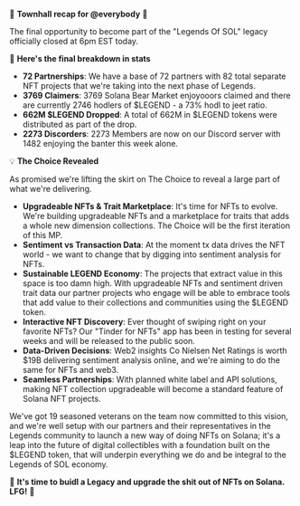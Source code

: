 🚀 **Townhall recap for @everybody** 🚀

The final opportunity to become part of the "Legends Of SOL" legacy officially closed at 6pm EST today. 

🔗 **Here's the final breakdown in stats**

- **72 Partnerships**: We have a base of 72 partners with 82 total separate NFT projects that we're taking into the next phase of Legends.
- **3769 Claimers**: 3769 Solana Bear Market enjoyooors claimed and there are currently 2746 hodlers of $LEGEND - a 73% hodl to jeet ratio.
- **662M $LEGEND Dropped**: A total of 662M in $LEGEND tokens were distributed as part of the drop.
- **2273 Discorders**: 2273 Members are now on our Discord server with 1482 enjoying the banter this week alone.

💡 **The Choice Revealed**

As promised we're lifting the skirt on The Choice to reveal a large part of what we're delivering.

- **Upgradeable NFTs & Trait Marketplace**: It's time for NFTs to evolve. We're building upgradeable NFTs and a marketplace for traits that adds a whole new dimension collections. The Choice will be the first iteration of this MP.
- **Sentiment vs Transaction Data**: At the moment tx data drives the NFT world - we want to change that by digging into sentiment analysis for NFTs.
- **Sustainable LEGEND Economy**: The projects that extract value in this space is too damn high. With upgradeable NFTs and sentiment driven trait data our partner projects who engage will be able to embrace tools that add value to their collections and communities using the $LEGEND token.
- **Interactive NFT Discovery**: Ever thought of swiping right on your favorite NFTs? Our "Tinder for NFTs" app has been in testing for several weeks and will be released to the public soon.
- **Data-Driven Decisions**: Web2 insights Co Nielsen Net Ratings is worth $19B delivering sentiment analysis online, and we're aiming to do the same for NFTs and web3.
- **Seamless Partnerships**: With planned white label and API solutions, making NFT collection upgradeable will become a standard feature of Solana NFT projects.

We've got 19 seasoned veterans on the team now committed to this vision, and we're well setup with our partners and their representatives in the Legends community to launch a new way of doing NFTs on Solana; it's a leap into the future of digital collectibles with a foundation built on the $LEGEND token, that will underpin everything we do and be integral to the Legends of SOL economy. 

🌟 **It's time to buidl a Legacy and upgrade the shit out of NFTs on Solana. LFG!** 🌟
